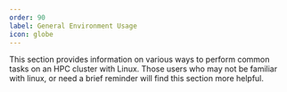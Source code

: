 ```yaml
---
order: 90
label: General Environment Usage
icon: globe
---
```



This section provides information on various ways to perform common tasks on an HPC cluster with Linux. Those users who may not be familiar with linux, or need a brief reminder will find this section more helpful.